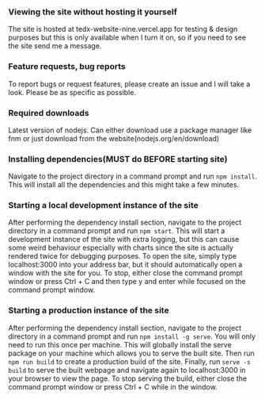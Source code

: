 ### Viewing the site without hosting it yourself
The site is hosted at tedx-website-nine.vercel.app for testing & design purposes but this is only available when I turn it on, so if you need to see the site send me a message.

### Feature requests, bug reports
To report bugs or request features, please create an issue and I will take a look. Please be as specific as possible.

### Required downloads
Latest version of nodejs. Can either download use a package manager like fnm or just download from the website(nodejs.org/en/download)

### Installing dependencies(MUST do BEFORE starting site)
Navigate to the project directory in a command prompt and run `npm install`. This will install all the dependencies and this might take a few minutes.

### Starting a local development instance of the site
After performing the dependency install section, navigate to the project directory in a command prompt and run `npm start`. This will start a development instance of the site with extra logging, but this can cause some weird behaviour especially with charts since the site is actually rendered twice for debugging purposes. To open the site, simply type localhost:3000 into your address bar, but it should automatically open a window with the site for you. To stop, either close the command prompt window or press Ctrl + C and then type y and enter while focused on the command prompt window. 

### Starting a production instance of the site
After performing the dependency install section, navigate to the project directory in a command prompt and run `npm install -g serve`. You will only need to run this once per machine. This will globally install the serve package on your machine which allows you to serve the built site. Then run `npm run build` to create a production build of the site. Finally, run `serve -s build` to serve the built webpage and navigate again to localhost:3000 in your browser to view the page. To stop serving the build, either close the command prompt window or press Ctrl + C while in the window.
